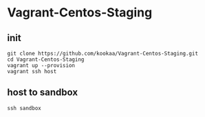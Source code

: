 # Vagrant-Centos-Staging

## init

```
git clone https://github.com/kookaa/Vagrant-Centos-Staging.git
cd Vagrant-Centos-Staging
vagrant up --provision
vagrant ssh host
```

## host to sandbox

```
ssh sandbox
```

